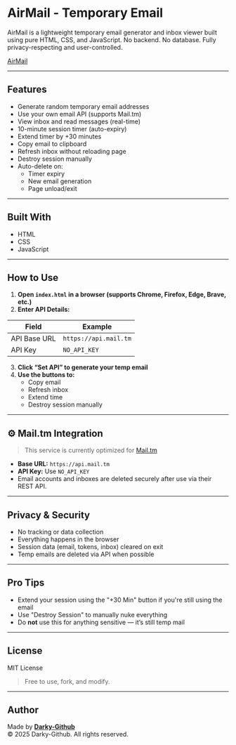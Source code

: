 # AirMail - Temporary Email

AirMail is a lightweight temporary email generator and inbox viewer built using pure HTML, CSS, and JavaScript. No backend. No database. Fully privacy-respecting and user-controlled.

[AirMail](darky-github.github.io/AirMail)

---

## Features

- Generate random temporary email addresses
- Use your own email API (supports Mail.tm)
- View inbox and read messages (real-time)
- 10-minute session timer (auto-expiry)
- Extend timer by +30 minutes
- Copy email to clipboard
- Refresh inbox without reloading page
- Destroy session manually
- Auto-delete on:
  - Timer expiry
  - New email generation
  - Page unload/exit

---

## Built With

- HTML
- CSS
- JavaScript

---

## How to Use

1. **Open `index.html` in a browser (supports Chrome, Firefox, Edge, Brave, etc.)**
2. **Enter API Details:**

| Field         | Example                        |
|---------------|--------------------------------|
| API Base URL  | `https://api.mail.tm`          |
| API Key       | `NO_API_KEY`                   |

3. **Click “Set API” to generate your temp email**
4. **Use the buttons to:**
   - Copy email
   - Refresh inbox
   - Extend time
   - Destroy session manually

---

## ⚙️ Mail.tm Integration

> This service is currently optimized for [Mail.tm](https://docs.mail.tm/)

- **Base URL:** `https://api.mail.tm`
- **API Key:** Use `NO_API_KEY`
- Email accounts and inboxes are deleted securely after use via their REST API.

---

## Privacy & Security

- No tracking or data collection
- Everything happens in the browser
- Session data (email, tokens, inbox) cleared on exit
- Temp emails are deleted via API when possible

---

## Pro Tips

- Extend your session using the "+30 Min" button if you're still using the email
- Use "Destroy Session" to manually nuke everything
- Do **not** use this for anything sensitive — it’s still temp mail

---

## License

MIT License

> Free to use, fork, and modify.

---

## Author

Made by **[Darky-Github](https://github.com/Darky-Github)**  
© 2025 Darky-Github. All rights reserved.
